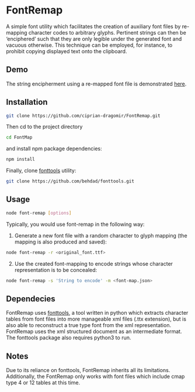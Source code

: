 # FontRemap
A simple font utility which facilitates the creation of auxiliary font files by re-mapping character codes to arbitrary glyphs. Pertinent strings can then be ‘enciphered’ such that they are only legible under the generated font and vacuous otherwise. This technique can be employed, for instance, to prohibit copying displayed text onto the clipboard.

## Demo
The string encipherment using a re-mapped font file is demonstrated [here](http://teluric.uk/projects/FontRemap).

## Installation

```bash
git clone https://github.com/ciprian-dragomir/FontRemap.git
```

Then cd to the project directory

```bash
cd FontMap
```
and install npm package dependencies:

```bash
npm install
```

Finally, clone [fonttools](https://github.com/behdad/fonttools) utility:

```bash
git clone https://github.com/behdad/fonttools.git
```

## Usage

```bash
node font-remap [options]
```

Typically, you would use font-remap in the following way:

1. Generate a new font file with a random character to glyph mapping (the mapping is also produced and saved):

```bash
node font-remap -r <original_font.ttf>
```

2. Use the created font-mapping to encode strings whose character representation is to be concealed:

```bash
node font-remap -s 'String to encode' -m <font-map.json>
```

## Dependecies
FontRemap uses [fonttools](https://github.com/behdad/fonttools), a tool written in python which extracts character tables from font files into more manageable xml files (.ttx extension), but is also able to reconstruct a true type font from the xml representation. FontRemap uses the xml structured document as an intermediate format.
The fonttools package also requires python3 to run.

## Notes
Due to its reliance on fonttools, FontRemap inherits all its limitations. 
Additionally, the FontRemap only works with font files which include cmap type 4 or 12 tables at this time.

